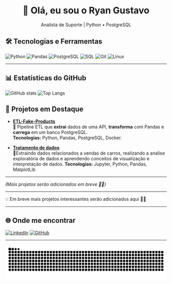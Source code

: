 <h1 align="center">👋 Olá, eu sou o Ryan Gustavo</h1>
<p align="center">Analista de Suporte | Python • PostgreSQL </p>


## 🛠️ Tecnologias e Ferramentas
![Python](https://img.shields.io/badge/Python-3776AB?style=for-the-badge&logo=python&logoColor=white)
![Pandas](https://img.shields.io/badge/Pandas-150458?style=for-the-badge&logo=pandas&logoColor=white)
![PostgreSQL](https://img.shields.io/badge/PostgreSQL-336791?style=for-the-badge&logo=postgresql&logoColor=white)
![SQL](https://img.shields.io/badge/SQL-4479A1?style=for-the-badge&logo=database&logoColor=white)
![Git](https://img.shields.io/badge/Git-F05032?style=for-the-badge&logo=git&logoColor=white)
![Linux](https://img.shields.io/badge/Linux-FCC624?style=for-the-badge&logo=linux&logoColor=black)

---

## 📊 Estatísticas do GitHub
![GitHub stats](https://github-readme-stats.vercel.app/api?username=Ryangustv&show_icons=true&theme=dark)
![Top Langs](https://github-readme-stats.vercel.app/api/top-langs/?username=Ryangustv&layout=compact&theme=dark)

## 📌 Projetos em Destaque  

- [**ETL-Fake-Products**](https://github.com/Ryangustv/ETL-Fake-Products)  
  🔹 Pipeline ETL que **extrai** dados de uma API, **transforma** com Pandas e **carrega** em um banco PostgreSQL.  
  **Tecnologias:** Python, Pandas, PostgreSQL, Docker.

- [**Tratamento de dados**](https://github.com/Ryangustv/Car-Sales)  
  🔹Extraindo dados relacionados a vendas de carros, realizando a analise exploratória de dados e aprendendo
    conceitos de visualização e interpretação de dados.
  **Tecnologias:** Jupyter, Python, Pandas, MatplotLib

---

*(Mais projetos serão adicionados em breve 👨‍💻)*

---

💡 Em breve mais projetos interessantes serão adicionados aqui 👨‍💻

---

## 🌐 Onde me encontrar
[![LinkedIn](https://img.shields.io/badge/LinkedIn-0077B5?style=for-the-badge&logo=linkedin&logoColor=white)](https://www.linkedin.com/in/seu-link)
[![GitHub](https://img.shields.io/badge/GitHub-181717?style=for-the-badge&logo=github&logoColor=white)](https://github.com/Ryangustv)

---

<picture>
  <source media="(prefers-color-scheme: dark)" srcset="https://raw.githubusercontent.com/Ryangustv/Ryangustv/output/github-contribution-grid-snake-dark.svg">
  <source media="(prefers-color-scheme: light)" srcset="https://raw.githubusercontent.com/Ryangustv/Ryangustv/output/github-contribution-grid-snake.svg">
  <img alt="github contribution grid snake animation" src="https://raw.githubusercontent.com/Ryangustv/Ryangustv/output/github-contribution-grid-snake.svg">
</picture>


